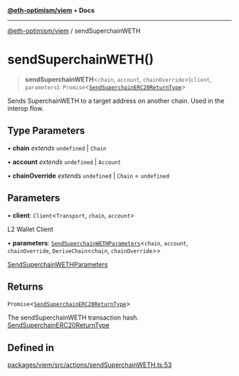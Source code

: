 [**@eth-optimism/viem**](../README.md) • **Docs**

***

[@eth-optimism/viem](../README.md) / sendSuperchainWETH

# sendSuperchainWETH()

> **sendSuperchainWETH**\<`chain`, `account`, `chainOverride`\>(`client`, `parameters`): `Promise`\<[`SendSuperchainERC20ReturnType`](../type-aliases/SendSuperchainERC20ReturnType.md)\>

Sends SuperchainWETH to a target address on another chain. Used in the interop flow.

## Type Parameters

• **chain** *extends* `undefined` \| `Chain`

• **account** *extends* `undefined` \| `Account`

• **chainOverride** *extends* `undefined` \| `Chain` = `undefined`

## Parameters

• **client**: `Client`\<`Transport`, `chain`, `account`\>

L2 Wallet Client

• **parameters**: [`SendSuperchainWETHParameters`](../type-aliases/SendSuperchainWETHParameters.md)\<`chain`, `account`, `chainOverride`, `DeriveChain`\<`chain`, `chainOverride`\>\>

[SendSuperchainWETHParameters](../type-aliases/SendSuperchainWETHParameters.md)

## Returns

`Promise`\<[`SendSuperchainERC20ReturnType`](../type-aliases/SendSuperchainERC20ReturnType.md)\>

The sendSuperchainWETH transaction hash. [SendSuperchainERC20ReturnType](../type-aliases/SendSuperchainERC20ReturnType.md)

## Defined in

[packages/viem/src/actions/sendSuperchainWETH.ts:53](https://github.com/ethereum-optimism/ecosystem/blob/6d6302cd415cfc874f1d86fa22a309bdd9314531/packages/viem/src/actions/sendSuperchainWETH.ts#L53)
